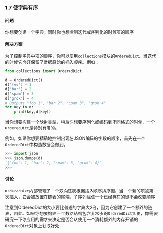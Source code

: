 ### 1.7 使字典有序

#### 问题

你想要创建一个字典，同时你也想控制迭代或序列化的时候项的顺序

#### 解决方案

为了控制字典中项的顺序，你可以使用`collections`模块的`OrderedDict`。当迭代的时候它恰好保留了数据原始的插入顺序。例如：

```python
from collections import OrderedDict

d = OrderedDict()
d['foo'] = 1
d['bar'] = 2
d['spam'] = 3
d['grok'] = 4
# Outputs "foo 1", "bar 2", "spam 3", "grok 4"
for key in d:
    print(key,d[key])
```

当你想要构建一个映射类型，稍后你想要序列化或编码到不同格式的时候，一个`OrderedDict`是特别有用的。

例如，如果你想要精确地控制出现在JSON编码的字段的顺序，首先在一个`OrderedDict`中构造数据会做到。

```python
>>> import json
>>> json.dumps(d)
'{"foo": 1, "bar": 2, "spam": 3, "grok": 4}'
>>>
```

#### 讨论

`OrderedDict`内部管理了一个双向链表根据插入顺序排序键。当一个新的项被第一次插入，它会被放置在链表的尾端，子序列赋值一个已经存在的键不会改变顺序

注意到OrderedDict的大小要比普通的字典大2倍，因为它创建了一个额外的链表，因此，如果你想要构建一个数据结构包含非常多的`OrderedDict`实例，你需要研究一下你应用的需求来决定是否会从使用一个消耗额外的内存开销的`OrderedDict`对象上获取好处

